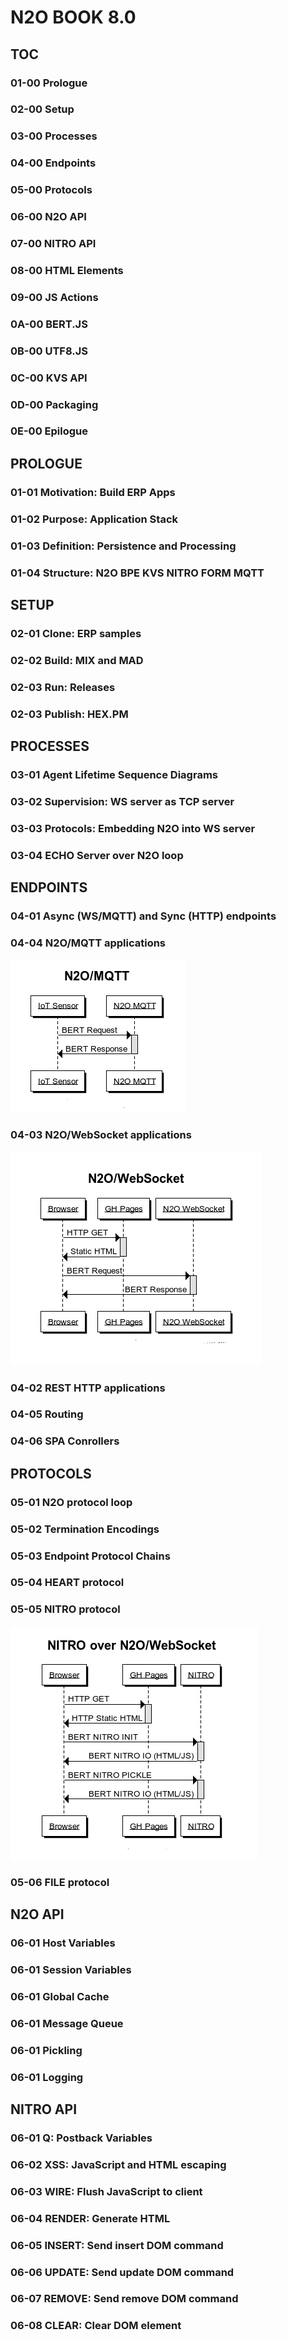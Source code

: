# N2O BOOK 8.0

## TOC

### 01-00 Prologue
### 02-00 Setup
### 03-00 Processes
### 04-00 Endpoints
### 05-00 Protocols
### 06-00 N2O API
### 07-00 NITRO API
### 08-00 HTML Elements
### 09-00 JS Actions
### 0A-00 BERT.JS
### 0B-00 UTF8.JS
### 0C-00 KVS API
### 0D-00 Packaging
### 0E-00 Epilogue

## PROLOGUE

### 01-01 Motivation: Build ERP Apps
### 01-02 Purpose: Application Stack
### 01-03 Definition: Persistence and Processing
### 01-04 Structure: N2O BPE KVS NITRO FORM MQTT

## SETUP

### 02-01 Clone: ERP samples
### 02-02 Build: MIX and MAD
### 02-03 Run: Releases
### 02-03 Publish: HEX.PM

## PROCESSES

### 03-01 Agent Lifetime Sequence Diagrams
### 03-02 Supervision: WS server as TCP server
### 03-03 Protocols: Embedding N2O into WS server
### 03-04 ECHO Server over N2O loop

## ENDPOINTS

### 04-01 Async (WS/MQTT) and Sync (HTTP) endpoints

### 04-04 N2O/MQTT applications

<img src="images/mqtt.n2o.png"/>

### 04-03 N2O/WebSocket applications

<img src="images/ws.n2o.png"/>

### 04-02 REST HTTP applications
### 04-05 Routing
### 04-06 SPA Conrollers

## PROTOCOLS

### 05-01 N2O protocol loop
### 05-02 Termination Encodings
### 05-03 Endpoint Protocol Chains
### 05-04 HEART protocol
### 05-05 NITRO protocol

<img src="images/nitro.png"/>

### 05-06 FILE protocol

## N2O API

### 06-01 Host Variables
### 06-01 Session Variables
### 06-01 Global Cache
### 06-01 Message Queue
### 06-01 Pickling
### 06-01 Logging

## NITRO API

### 06-01 Q: Postback Variables
### 06-02 XSS: JavaScript and HTML escaping
### 06-03 WIRE: Flush JavaScript to client
### 06-04 RENDER: Generate HTML
### 06-05 INSERT: Send insert DOM command
### 06-06 UPDATE: Send update DOM command
### 06-07 REMOVE: Send remove DOM command
### 06-08 CLEAR: Clear DOM element

